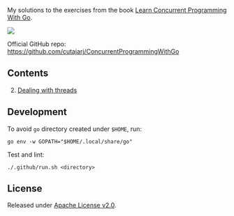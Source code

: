 My solutions to the exercises from the book [Learn Concurrent Programming With Go](https://www.manning.com/books/learn-concurrent-programming-with-go).

[![](https://github.com/asarkar/concurrent-programming-with-go/workflows/CI/badge.svg)](https://github.com/asarkar/concurrent-programming-with-go/actions)

Official GitHub repo: https://github.com/cutajarj/ConcurrentProgrammingWithGo

## Contents

2. [Dealing with threads](ch02)

## Development

To avoid `go` directory created under `$HOME`, run:
```
go env -w GOPATH="$HOME/.local/share/go"
```

Test and lint:
```
./.github/run.sh <directory>
```

## License

Released under [Apache License v2.0](LICENSE).